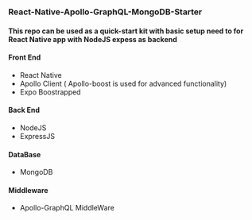 ### React-Native-Apollo-GraphQL-MongoDB-Starter
#### This repo can be used as a quick-start kit with basic setup need to for React Native app with NodeJS expess as backend

#### Front End
*   React Native
*   Apollo Client ( Apollo-boost is used for advanced functionality) 
*   Expo Boostrapped

#### Back End
*   NodeJS
*   ExpressJS

#### DataBase
*   MongoDB

#### Middleware
*   Apollo-GraphQL MiddleWare
